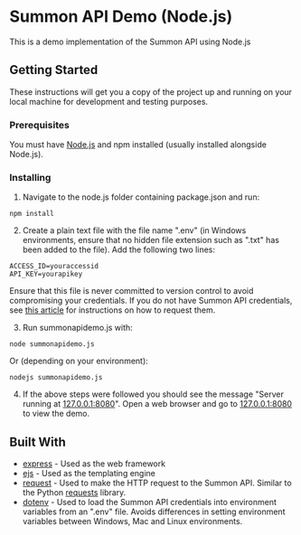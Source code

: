 # Summon API Demo (Node.js)

This is a demo implementation of the Summon API using Node.js

## Getting Started

These instructions will get you a copy of the project up and running on your local machine for development and testing purposes.

### Prerequisites

You must have [Node.js](https://nodejs.org/en/) and npm installed (usually installed alongside Node.js).

### Installing

1. Navigate to the node.js folder containing package.json and run:

```
npm install
```

2. Create a plain text file with the file name ".env" (in Windows environments, ensure that no hidden file extension such as ".txt" has been added to the file). Add the following two lines:

```
ACCESS_ID=youraccessid
API_KEY=yourapikey
```

Ensure that this file is never committed to version control to avoid compromising your credentials. If you do not have Summon API credentials, see [this article](https://knowledge.exlibrisgroup.com/Summon/Product_Documentation/Configuring_The_Summon_Service/Configurations_Outside_of_the_Summon_Administration_Console/Summon%3A_Using_the_Summon_API) for instructions on how to request them.

3. Run summonapidemo.js with:
```
node summonapidemo.js
```

Or (depending on your environment):
```
nodejs summonapidemo.js
```

4. If the above steps were followed you should see the message "Server running at [127.0.0.1:8080](http://127.0.0.1:8080)". Open a web browser and go to [127.0.0.1:8080](http://127.0.0.1:8080) to view the demo.

## Built With

* [express](https://expressjs.com) - Used as the web framework
* [ejs](http://ejs.co) - Used as the templating engine
* [request](https://www.npmjs.com/package/request) - Used to make the HTTP request to the Summon API. Similar to the Python [requests](http://docs.python-requests.org/en/master/) library.
* [dotenv](https://www.npmjs.com/package/dotenv) - Used to load the Summon API credentials into environment variables from an ".env" file. Avoids differences in setting environment variables between Windows, Mac and Linux environments.

